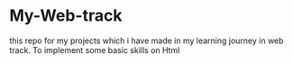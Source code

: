# My-Web-track
this repo for my projects which i have made in my learning journey in web track.
To implement some basic skills on Html


